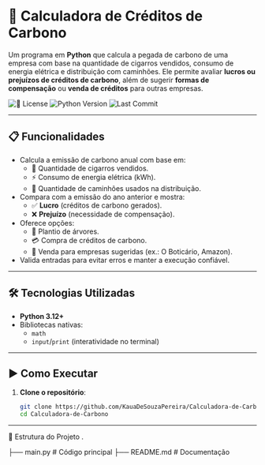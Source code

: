 # 🌱 Calculadora de Créditos de Carbono

Um programa em **Python** que calcula a pegada de carbono de uma empresa com base na quantidade de cigarros vendidos, consumo de energia elétrica e distribuição com caminhões. Ele permite avaliar **lucros ou prejuízos de créditos de carbono**, além de sugerir **formas de compensação** ou **venda de créditos** para outras empresas.

![📄 License](https://img.shields.io/badge/license-MIT-green)
![Python Version](https://img.shields.io/badge/python-3.12-blue)
![Last Commit](https://img.shields.io/github/last-commit/KauaDeSouzaPereira/Calculadora-de-Carbono)

---

## 📋 Funcionalidades

- Calcula a emissão de carbono anual com base em:
  - 🚬 Quantidade de cigarros vendidos.
  - ⚡ Consumo de energia elétrica (kWh).
  - 🚚 Quantidade de caminhões usados na distribuição.
- Compara com a emissão do ano anterior e mostra:
  - ✅ **Lucro** (créditos de carbono gerados).
  - ❌ **Prejuízo** (necessidade de compensação).
- Oferece opções:
  - 🌳 Plantio de árvores.
  - 💳 Compra de créditos de carbono.
  - 🛒 Venda para empresas sugeridas (ex.: O Boticário, Amazon).
- Valida entradas para evitar erros e manter a execução confiável.

---

## 🛠️ Tecnologias Utilizadas

- **Python 3.12+**
- Bibliotecas nativas:  
  - `math`  
  - `input`/`print` (interatividade no terminal)

---

## ▶️ Como Executar

1. **Clone o repositório**:
   ```bash
   git clone https://github.com/KauaDeSouzaPereira/Calculadora-de-Carbono.git
   cd Calculadora-de-Carbono

---

📁 Estrutura do Projeto
.

├── main.py         # Código principal
├── README.md       # Documentação
